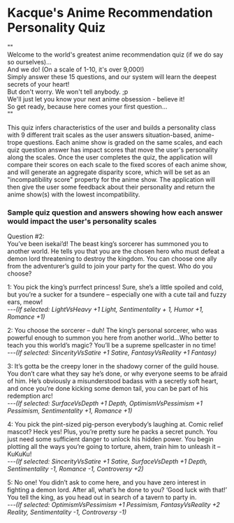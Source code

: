 # Kacque's Anime Recommendation Personality Quiz

""  
Welcome to the world's greatest anime recommendation quiz (if we do say so ourselves)...  
And we do! (On a scale of 1-10, it's over 9,000!)  
Simply answer these 15 questions, and our system will learn the deepest secrets of your heart!  
But don't worry. We won't tell anybody. ;p  
We'll just let you know your next anime obsession - believe it!  
So get ready, because here comes your first question...  
""

This quiz infers characteristics of the user and builds a personality class with 9 different trait scales as the user answers situation-based, anime-trope questions. Each anime show is graded on the same scales, and each quiz question answer has impact scores that move the user's personality along the scales. Once the user completes the quiz, the application will compare their scores on each scale to the fixed scores of each anime show, and will generate an aggregate disparity score, which will be set as an "incompatibility score" property for the anime show. The application will then give the user some feedback about their personality and return the anime show(s) with the lowest incompatibility.


### Sample quiz question and answers showing how each answer would impact the user's personality scales

Question #2:  
You’ve been isekai’d! The beast king’s sorcerer has summoned you to another world. He tells you that you are the chosen hero who must defeat a demon lord threatening to destroy the kingdom. You can choose one ally from the adventurer’s guild to join your party for the quest. Who do you choose?

1: You pick the king’s purrfect princess! Sure, she’s a little spoiled and cold, but you’re a sucker for a tsundere – especially one with a cute tail and fuzzy ears, meow!  
---*(If selected: LightVsHeavy +1 Light, Sentimentality + 1, Humor +1, Romance +1)*

2: You choose the sorcerer – duh! The king’s personal sorcerer, who was powerful enough to summon you here from another world…Who better to teach you this world’s magic? You’ll be a supreme spellcaster in no time!   
---*(If selected: SincerityVsSatire +1 Satire, FantasyVsReality +1 Fantasy)*

3: It’s gotta be the creepy loner in the shadowy corner of the guild house. You don’t care what they say he’s done, or why everyone seems to be afraid of him. He’s obviously a misunderstood badass with a secretly soft heart, and once you’re done kicking some demon tail, you can be part of his redemption arc!  
---*(If selected: SurfaceVsDepth +1 Depth, OptimismVsPessimism +1 Pessimism, Sentimentality +1, Romance +1)*

4: You pick the pint-sized pig-person everybody’s laughing at. Comic relief mascot? Heck yes! Plus, you’re pretty sure he packs a secret punch. You just need some sufficient danger to unlock his hidden power. You begin plotting all the ways you’re going to torture, ahem, train him to unleash it – KuKuKu!   
---*(If selected: SincerityVsSatire +1 Satire, SurfaceVsDepth +1 Depth, Sentimentality -1, Romance -1, Controversy +2)*

5: No one! You didn’t ask to come here, and you have zero interest in fighting a demon lord. After all, what’s he done to you? ‘Good luck with that!’ You tell the king, as you head out in search of a tavern to party in.   
---*(If selected: OptimismVsPessimism +1 Pessimism, FantasyVsReality +2 Reality, Sentimentality -1, Controversy -1)*